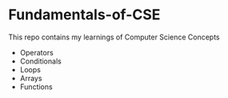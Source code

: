 # Fundamentals-of-CSE
This repo contains my learnings of Computer Science Concepts
- Operators
- Conditionals
- Loops
- Arrays
- Functions
